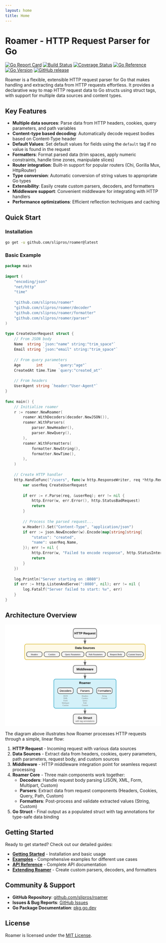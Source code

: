 ```yaml
---
layout: home
title: Home
---
```


# Roamer - HTTP Request Parser for Go

[![Go Report Card](https://goreportcard.com/badge/github.com/slipros/roamer)](https://goreportcard.com/report/github.com/slipros/roamer)
[![Build Status](https://github.com/slipros/roamer/actions/workflows/test.yml/badge.svg)](https://github.com/slipros/roamer/actions)
[![Coverage Status](https://coveralls.io/repos/github/slipros/roamer/badge.svg)](https://coveralls.io/github/slipros/roamer)
[![Go Reference](https://pkg.go.dev/badge/github.com/slipros/roamer.svg)](https://pkg.go.dev/github.com/slipros/roamer)
[![Go Version](https://img.shields.io/github/go-mod/go-version/slipros/roamer)](https://github.com/slipros/roamer)
[![GitHub release](https://img.shields.io/github/v/release/SLIpros/roamer.svg)](https://github.com/slipros/roamer/releases)

Roamer is a flexible, extensible HTTP request parser for Go that makes handling and extracting data from HTTP requests effortless. It provides a declarative way to map HTTP request data to Go structs using struct tags, with support for multiple data sources and content types.

## Key Features

- **Multiple data sources**: Parse data from HTTP headers, cookies, query parameters, and path variables
- **Content-type based decoding**: Automatically decode request bodies based on Content-Type header  
- **Default Values**: Set default values for fields using the `default` tag if no value is found in the request
- **Formatters**: Format parsed data (trim spaces, apply numeric constraints, handle time zones, manipulate slices)
- **Router integration**: Built-in support for popular routers (Chi, Gorilla Mux, HttpRouter)
- **Type conversion**: Automatic conversion of string values to appropriate Go types
- **Extensibility**: Easily create custom parsers, decoders, and formatters
- **Middleware support**: Convenient middleware for integrating with HTTP handlers
- **Performance optimizations**: Efficient reflection techniques and caching

## Quick Start

### Installation

```bash
go get -u github.com/slipros/roamer@latest
```

### Basic Example

```go
package main

import (
    "encoding/json"
    "net/http"
    "time"

    "github.com/slipros/roamer"
    "github.com/slipros/roamer/decoder"
    "github.com/slipros/roamer/formatter"
    "github.com/slipros/roamer/parser"
)

type CreateUserRequest struct {
    // From JSON body
    Name  string `json:"name" string:"trim_space"`
    Email string `json:"email" string:"trim_space"`
    
    // From query parameters
    Age       int       `query:"age"`
    CreatedAt time.Time `query:"created_at"`
    
    // From headers
    UserAgent string `header:"User-Agent"`
}

func main() {
    // Initialize roamer
    r := roamer.NewRoamer(
        roamer.WithDecoders(decoder.NewJSON()),
        roamer.WithParsers(
            parser.NewHeader(),
            parser.NewQuery(),
        ),
        roamer.WithFormatters(
            formatter.NewString(),
            formatter.NewTime(),
        ),
    )
    
    // Create HTTP handler
    http.HandleFunc("/users", func(w http.ResponseWriter, req *http.Request) {
        var userReq CreateUserRequest
        
        if err := r.Parse(req, &userReq); err != nil {
            http.Error(w, err.Error(), http.StatusBadRequest)
            return
        }
        
        // Process the parsed request...
        w.Header().Set("Content-Type", "application/json")
        if err := json.NewEncoder(w).Encode(map[string]string{
            "status": "created",
            "name": userReq.Name,
        }); err != nil {
            http.Error(w, "Failed to encode response", http.StatusInternalServerError)
            return
        }
    })
    
    log.Println("Server starting on :8080")
    if err := http.ListenAndServe(":8080", nil); err != nil {
        log.Fatalf("Server failed to start: %v", err)
    }
}
```

## Architecture Overview

![Roamer Architecture](assets/roamer-architecture.svg)

The diagram above illustrates how Roamer processes HTTP requests through a simple, linear flow:

1. **HTTP Request** - Incoming request with various data sources
2. **Data Sources** - Extract data from headers, cookies, query parameters, path parameters, request body, and custom sources
3. **Middleware** - HTTP middleware integration point for seamless request processing
4. **Roamer Core** - Three main components work together:
   - **Decoders**: Handle request body parsing (JSON, XML, Form, Multipart, Custom)
   - **Parsers**: Extract data from request components (Headers, Cookies, Query, Path, Custom)  
   - **Formatters**: Post-process and validate extracted values (String, Custom)
5. **Go Struct** - Final output as a populated struct with tag annotations for type-safe data binding

## Getting Started

Ready to get started? Check out our detailed guides:

- [**Getting Started**](getting-started.html) - Installation and basic usage
- [**Examples**](examples.html) - Comprehensive examples for different use cases  
- [**API Reference**](api-reference.html) - Complete API documentation
- [**Extending Roamer**](extending.html) - Create custom parsers, decoders, and formatters

## Community & Support

- **GitHub Repository**: [github.com/slipros/roamer](https://github.com/slipros/roamer)
- **Issues & Bug Reports**: [GitHub Issues](https://github.com/slipros/roamer/issues)
- **Go Package Documentation**: [pkg.go.dev](https://pkg.go.dev/github.com/slipros/roamer)

## License

Roamer is licensed under the [MIT License](https://github.com/slipros/roamer/blob/main/LICENSE).